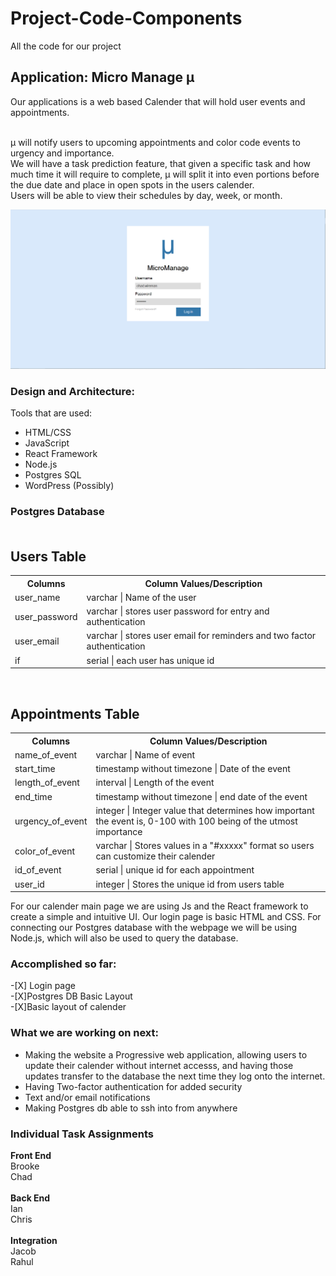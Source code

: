 # Project-Code-Components
All the code for our project


<h2>Application: Micro Manage &mu; </h2>
  Our applications is a web based Calender that will hold user events and appointments. <br> <br>
  
  &mu; will notify users to upcoming appointments and color code events to urgency and importance. <br>
  We will have a task prediction feature, that given a specific task and how much time it will require to complete, &mu; will 
  split it into even portions before the due date and place in open spots in the users calender. <br>
  Users will be able to view their schedules by day, week, or month.
  
  ![alt text](micromupicture/micromu.png "Picture of Login Page")
  
  
<h3> Design and Architecture:</h3>
  <bold>Tools that are used:</bold>
  <ul>
  <li>HTML/CSS</li>
  <li>JavaScript</li>
  <li>React Framework</li>
  <li>Node.js</li>
  <li>Postgres SQL</li>
  <li>WordPress (Possibly)</li>
  </ul>
  
  <h3> Postgres Database <br> <br> </h3>
  <h2>Users Table</h2>
<table>
	<tr>
		<th>Columns</th>
		<th>Column Values/Description</th>
	</tr>
	<tr>
		<td>user_name</td>
		<td>varchar | Name of the user </td>
	</tr>
	<tr>
		<td>user_password</td>
		<td>varchar | stores user password for entry and authentication</td>
	</tr>
	<tr>
		<td>user_email</td>
		<td>varchar | stores user email for reminders and two factor authentication</td>
	</tr>
	<tr>
		<td>if</td>
		<td>serial | each user has unique id</td>
	</tr>
</table>
<p><br></p>

<h2>Appointments Table</h2>
<table>
	<tr>
		<th>Columns</th>
		<th>Column Values/Description</th>
	</tr>
	<tr>
		<td>name_of_event</td>
		<td>varchar | Name of event</td>
	</tr>
	<tr>
		<td>start_time</td>
		<td>timestamp without timezone | Date of the event</td>
	</tr>
	<tr>
		<td>length_of_event</td>
		<td>interval | Length of the event </td>
	</tr>
	<tr>
		<td>end_time</td>
		<td>timestamp without timezone | end date of the event </td>
	</tr>
	<tr>
		<td>urgency_of_event</td>
		<td>integer | Integer value that determines how important the event is, 0-100 with 100 being of the utmost importance</td>
	</tr>
	<tr>
		<td>color_of_event</td>
		<td>varchar | Stores values in a "#xxxxx" format so users can customize their calender</td>
	</tr>
	<tr>
		<td>id_of_event</td>
		<td>serial | unique id for each appointment</td>
	</tr>
	<tr>
		<td>user_id</td>
		<td>integer | Stores the unique id from users table</td>
	</tr>
	
</table>

  
  
  
  For our calender main page we are using Js and the React framework to create a simple and intuitive UI.
  Our login page is basic HTML and CSS.
  For connecting our Postgres database with the webpage we will be using Node.js, which will also be used to query the database.
  

<h3>Accomplished so far:</h3>
-[X] Login page <br>
-[X]Postgres DB Basic Layout<br>
-[X]Basic layout of calender <br>

<h3>What we are working on next:</h3>



  <ul>
  <li>Making the website a Progressive web application, allowing users to update their calender without internet accesss, and having those updates transfer to the database the next time they log onto the internet. </li>
  <li>Having Two-factor authentication for added security</li>
  <li>Text and/or email notifications</li>
  <li>Making Postgres db able to ssh into from anywhere</li>
  </ul>
  
  
  <h3>Individual Task Assignments</h3>
		<strong>Front End</strong><br>
		<bold>Brooke</bold><br>
		 <bold>Chad</bold><br><br>
		<strong>Back End</strong><br>
		 <bold>Ian</bold><br>
		 <bold>Chris</bold><br><br>
		<strong>Integration</strong><br>
		 <bold>Jacob</bold><br>
  		 <bold>Rahul</bold><br><br><br>




